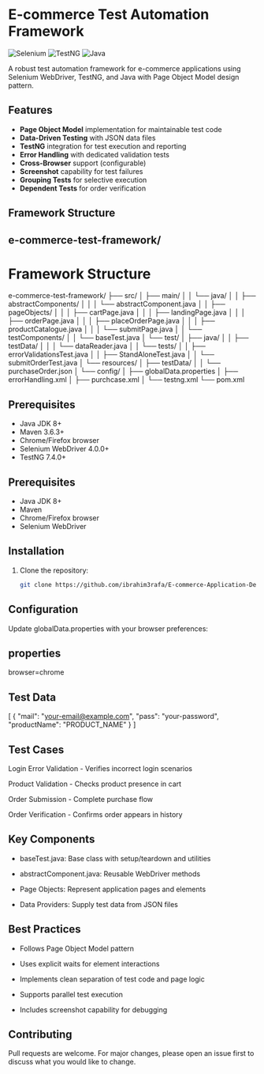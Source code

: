 # E-commerce Test Automation Framework

![Selenium](https://img.shields.io/badge/-Selenium-43B02A?logo=selenium&logoColor=white)
![TestNG](https://img.shields.io/badge/-TestNG-FF6464?logo=testng&logoColor=white)
![Java](https://img.shields.io/badge/-Java-007396?logo=java&logoColor=white)

A robust test automation framework for e-commerce applications using Selenium WebDriver, TestNG, and Java with Page Object Model design pattern.

## Features

- **Page Object Model** implementation for maintainable test code
- **Data-Driven Testing** with JSON data files
- **TestNG** integration for test execution and reporting
- **Error Handling** with dedicated validation tests
- **Cross-Browser** support (configurable)
- **Screenshot** capability for test failures
- **Grouping Tests** for selective execution
- **Dependent Tests** for order verification

## Framework Structure

## e-commerce-test-framework/
# Framework Structure

e-commerce-test-framework/
├── src/
│   ├── main/
│   │   └── java/
│   │       ├── abstractComponents/
│   │       │   └── abstractComponent.java
│   │       ├── pageObjects/
│   │       │   ├── cartPage.java
│   │       │   ├── landingPage.java
│   │       │   ├── orderPage.java
│   │       │   ├── placeOrderPage.java
│   │       │   ├── productCatalogue.java
│   │       │   └── submitPage.java
│   │       └── testComponents/
│   │           └── baseTest.java
│   └── test/
│       ├── java/
│       │   ├── testData/
│       │   │   └── dataReader.java
│       │   └── tests/
│       │       ├── errorValidationsTest.java
│       │       ├── StandAloneTest.java
│       │       └── submitOrderTest.java
│       └── resources/
│           ├── testData/
│           │   └── purchaseOrder.json
│           └── config/
│               ├── globalData.properties
│               ├── errorHandling.xml
│               ├── purchcase.xml
│               └── testng.xml
└── pom.xml

## Prerequisites

- Java JDK 8+
- Maven 3.6.3+
- Chrome/Firefox browser
- Selenium WebDriver 4.0.0+
- TestNG 7.4.0+


## Prerequisites

- Java JDK 8+
- Maven
- Chrome/Firefox browser
- Selenium WebDriver

## Installation

1. Clone the repository:
   ```bash
   git clone https://github.com/ibrahim3rafa/E-commerce-Application-Demo.git


## Configuration
Update globalData.properties with your browser preferences:

## properties

browser=chrome

## Test Data
[
{
"mail": "your-email@example.com",
"pass": "your-password",
"productName": "PRODUCT_NAME"
}
]



## Test Cases

Login Error Validation - Verifies incorrect login scenarios

Product Validation - Checks product presence in cart

Order Submission - Complete purchase flow

Order Verification - Confirms order appears in history


## Key Components
- baseTest.java: Base class with setup/teardown and utilities

- abstractComponent.java: Reusable WebDriver methods

- Page Objects: Represent application pages and elements

- Data Providers: Supply test data from JSON files

## Best Practices
- Follows Page Object Model pattern

- Uses explicit waits for element interactions

- Implements clean separation of test code and page logic

- Supports parallel test execution

- Includes screenshot capability for debugging

## Contributing
Pull requests are welcome. For major changes, please open an issue first to discuss what you would like to change.